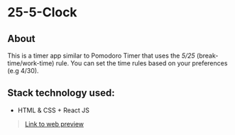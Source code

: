 # 25-5-Clock

## About
This is a timer app similar to Pomodoro Timer that uses the *5/25* (break-time/work-time) rule.
You can set the time rules based on your preferences (e.g 4/30).

## Stack technology used:
* HTML & CSS + React JS

> [Link to web preview](https://anassasp.github.io/25-5-Clock/)
